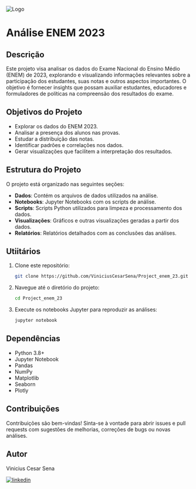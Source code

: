 
![Logo](https://colegiomadrececiliacros.com.br/imgnoticias/enem-2023.png)

# Análise ENEM 2023


## Descrição

Este projeto visa analisar os dados do Exame Nacional do Ensino Médio (ENEM) de 2023, explorando e visualizando informações relevantes sobre a participação dos estudantes, suas notas e outros aspectos importantes. O objetivo é fornecer insights  que possam auxiliar estudantes, educadores e formuladores de políticas na compreensão dos resultados do exame.

## Objetivos do Projeto

- Explorar os dados do ENEM 2023.
- Analisar a presença dos alunos nas provas.
- Estudar a distribuição das notas.
- Identificar padrões e correlações nos dados.
- Gerar visualizações que facilitem a interpretação dos resultados.

## Estrutura do Projeto

O projeto está organizado nas seguintes seções:

- **Dados**: Contém os arquivos de dados utilizados na análise.
- **Notebooks**: Jupyter Notebooks com os scripts de análise.
- **Scripts**: Scripts Python utilizados para limpeza e processamento dos dados.
- **Visualizações**: Gráficos e outras visualizações geradas a partir dos dados.
- **Relatórios**: Relatórios detalhados com as conclusões das análises.

## Utiitários

1. Clone este repositório:
    ```bash
    git clone https://github.com/ViniciusCesarSena/Project_enem_23.git
    ```
2. Navegue até o diretório do projeto:
    ```bash
    cd Project_enem_23
    ```

4. Execute os notebooks Jupyter para reproduzir as análises:
    ```bash
    jupyter notebook
    ```

## Dependências

- Python 3.8+
- Jupyter Notebook
- Pandas
- NumPy
- Matplotlib
- Seaborn
- Plotly


## Contribuições

Contribuições são bem-vindas! Sinta-se à vontade para abrir issues e pull requests com sugestões de melhorias, correções de bugs ou novas análises.

## Autor

Vinicius Cesar Sena

[![linkedin](https://img.shields.io/badge/linkedin-0A66C2?style=for-the-badge&logo=linkedin&logoColor=white)](https://www.linkedin.com/in/vinicius-cesar-sena/)


